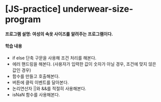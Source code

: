 # [JS-practice] underwear-size-program

#### 프로그램 설명: 여성의 속옷 사이즈를 알려주는 프로그램이다. 


#### 학습 내용
- if else 단축 구문을 사용해 조건 처리를 해본다.
- 에러 핸드링을 해본다. (사용자가 입력한 값이 숫자가 아닐 경우, 조건에 맞지 않은 값인 경우)
- 함수를 만들고 호출해본다. 
- 버튼에 클릭 이벤트를 달아본다. 
- 논리연산자 ||와 &&를 적절히 사용해본다.
- isNaN 함수를 사용해본다.
